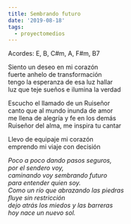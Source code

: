 ```yaml
---
title: Sembrando futuro
date: '2019-08-18'
tags:
  - proyectomedios
---
```

Acordes: E, B, C#m, A, F#m, B7

Siento un deseo en mi corazón\
fuerte anhelo de transformación\
tengo la esperanza de esa luz hallar\
luz que teje sueños e ilumina la verdad   

Escucho el llamado de un Ruiseñor\
canto que al mundo inunda de amor\
me llena de alegría y fe en los demás\
Ruiseñor del alma, me inspira tu cantar   

Llevo de equipaje mi corazón\
emprendo mi viaje con decisión   

*Poco a poco dando pasos seguros,*\
*por el sendero voy,*\
*caminando voy sembrando futuro*\
*para entender quien soy.*\
*Como un río que abrazando las piedras*\
*fluye sin restricción*\
*dejo atrás los miedos y las barreras*\
*hoy nace un nuevo sol.*
